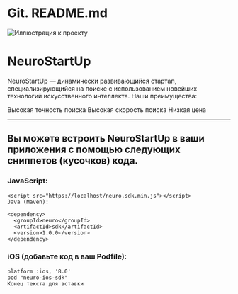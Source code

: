 # Git. README.md 

![Иллюстрация к проекту](https://camo.githubusercontent.com/c6727c717cad1e4820481abb87524f90782445c5/68747470733a2f2f692e696d6775722e636f6d2f495a4f525769492e706e67)

# NeuroStartUp

NeuroStartUp — динамически развивающийся стартап, специализирующийся на поиске с использованием новейших технологий искусственного интеллекта. Наши преимущества:

Высокая точность поиска
Высокая скорость поиска
Низкая цена

-------------

## Вы можете встроить NeuroStartUp в ваши приложения с помощью следующих сниппетов (кусочков) кода.

### JavaScript:

```
<script src="https://localhost/neuro.sdk.min.js"></script>
Java (Maven):

<dependency>
  <groupId>neuro</groupId>
  <artifactId>sdk</artifactId>
  <version>1.0.0</version>
</dependency>

```

### iOS (добавьте код в ваш Podfile):

```
platform :ios, '8.0'
pod "neuro-ios-sdk"
Конец текста для вставки
```


